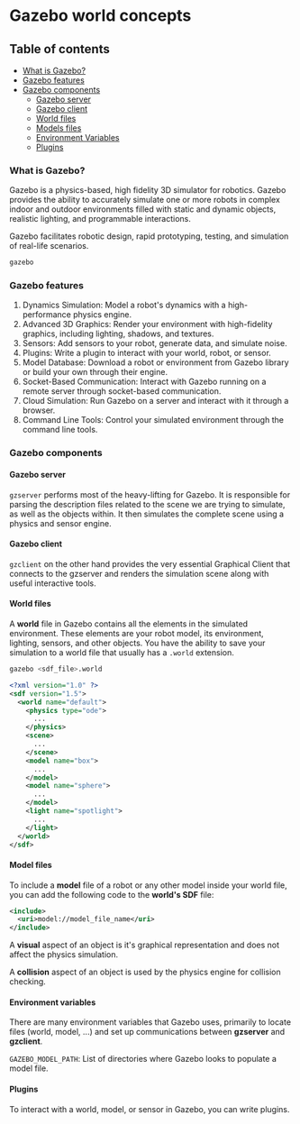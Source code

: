 # Gazebo world concepts

## Table of contents
* [What is Gazebo?](#what-is-gazebo)
* [Gazebo features](#gazebo-features)
* [Gazebo components](#gazebo-components)
  * [Gazebo server](#gazebo-server)
  * [Gazebo client](#gazebo-client)
  * [World files](#world-files)
  * [Models files](#models-files)
  * [Environment Variables](#environment-variables)
  * [Plugins](#plugins)

### What is Gazebo?
Gazebo is a physics-based, high fidelity 3D simulator for robotics. Gazebo provides the ability to accurately simulate one or more robots in complex indoor and outdoor environments filled with static and dynamic objects, realistic lighting, and programmable interactions.

Gazebo facilitates robotic design, rapid prototyping, testing, and simulation of real-life scenarios.

```sh
gazebo
```

### Gazebo features

1. Dynamics Simulation: Model a robot's dynamics with a high-performance physics engine.
2. Advanced 3D Graphics: Render your environment with high-fidelity graphics, including lighting, shadows, and textures.
3. Sensors: Add sensors to your robot, generate data, and simulate noise.
4. Plugins: Write a plugin to interact with your world, robot, or sensor.
4. Model Database: Download a robot or environment from Gazebo library or build your own through their engine.
5. Socket-Based Communication: Interact with Gazebo running on a remote server through socket-based communication.
6. Cloud Simulation: Run Gazebo on a server and interact with it through a browser.
7. Command Line Tools: Control your simulated environment through the command line tools.

### Gazebo components

#### Gazebo server
`gzserver` performs most of the heavy-lifting for Gazebo. It is responsible for parsing the description files related to the scene we are trying to simulate, as well as the objects within. It then simulates the complete scene using a physics and sensor engine.

#### Gazebo client
`gzclient` on the other hand provides the very essential Graphical Client that connects to the gzserver and renders the simulation scene along with useful interactive tools.

#### World files
A **world** file in Gazebo contains all the elements in the simulated environment. These elements are your robot model, its environment, lighting, sensors, and other objects. You have the ability to save your simulation to a world file that usually has a `.world` extension.

```sh
gazebo <sdf_file>.world
```

```xml
<?xml version="1.0" ?>
<sdf version="1.5">
  <world name="default">
    <physics type="ode">
      ...
    </physics>
    <scene>
      ...
    </scene>
    <model name="box">
      ...
    </model>
    <model name="sphere">
      ...
    </model>
    <light name="spotlight">
      ...
    </light>
  </world>
</sdf>
```

#### Model files
To include a **model** file of a robot or any other model inside your world file, you can add the following code to the **world's SDF** file:

```xml
<include>
  <uri>model://model_file_name</uri>
</include>
```

A **visual** aspect of an object is it's graphical representation and does not affect the physics simulation.

A **collision** aspect of an object is used by the physics engine for collision checking.

#### Environment variables
There are many environment variables that Gazebo uses, primarily to locate files (world, model, ...) and set up communications between **gzserver** and **gzclient**.

`GAZEBO_MODEL_PATH`: List of directories where Gazebo looks to populate a model file.

#### Plugins
To interact with a world, model, or sensor in Gazebo, you can write plugins.
